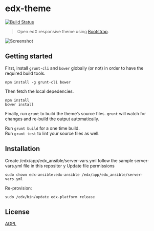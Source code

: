 # edx-theme

[![Build Status](https://travis-ci.org/IONISx/edx-theme.svg?branch=master)](https://travis-ci.org/IONISx/edx-theme)

> Open edX responsive theme using [Bootstrap](http://getbootstrap.com/).

![Screenshot](https://raw.githubusercontent.com/IONISx/edx-theme/docs/images/responsive.png)

## Getting started

First, install `grunt-cli` and `bower` globally (or not) in order to have the required build tools.

    npm install -g grunt-cli bower

Then fetch the local depedencies.

    npm install
    bower install

Finally, run `grunt` to build the theme’s source files.
`grunt` will watch for changes and re-build the output automatically.

Run `grunt build` for a one time build.  
Run `grunt test` to lint your source files as well.

## Installation

Create /edx/app/edx_ansible/server-vars.yml
follow the sample server-vars.yml file in this repositor
y
Update file permissions
```
sudo chown edx-ansible:edx-ansible /edx/app/edx_ansible/server-vars.yml
```
Re-provision:
```
sudo /edx/bin/update edx-platform release
```
## License

[AGPL](http://en.wikipedia.org/wiki/Affero_General_Public_License)
